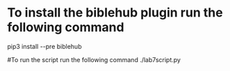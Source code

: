 # To install the biblehub plugin run the following command
  pip3 install --pre biblehub

#To run the script run the following command
  ./lab7script.py
